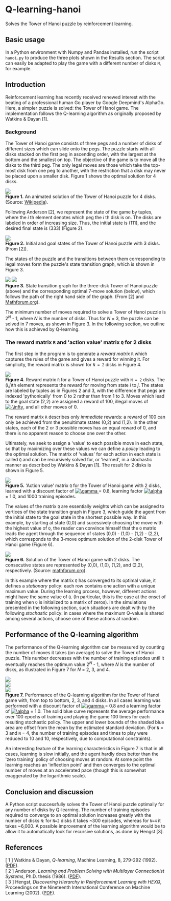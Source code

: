 # Q-learning-hanoi
Solves the Tower of Hanoi puzzle by reinforcement learning.

## Basic usage
In a Python environment with Numpy and Pandas installed, run the script `hanoi.py` to produce the three plots shown in the Results section. The script can easily be adapted to play the game with a different number of disks `N`, for example.

## Introduction
Reinforcement learning has recently received renewed interest with the beating of a professional human Go player by Google Deepmind's AlphaGo. Here, a simpler puzzle is solved: the Tower of Hanoi game. The implementation follows the Q-learning algorithm as originally proposed by Watkins & Dayan [1].

### Background
The Tower of Hanoi game consists of three pegs and a number of disks of different sizes which can slide onto the pegs. The puzzle starts with all disks stacked on the first peg in ascending order, with the largest at the bottom and the smallest on top. The objective of the game is to move all the disks to the third peg. The only legal moves are those which take the top-most disk from one peg to another, with the restriction that a disk may never be placed upon a smaller disk. Figure 1 shows the optimal solution for 4 disks.

![](Images/Tower_of_Hanoi_4.gif)  
**Figure 1.** An animated solution of the Tower of Hanoi puzzle for 4 disks. (Source: [Wikipedia](https://en.wikipedia.org/wiki/Tower_of_Hanoi)).

Following Anderson [2], we represent the state of the game by tuples, where the _i_ th element denotes which peg the _i_ th disk is on. The disks are labeled in order of increasing size. Thus, the initial state is (111), and the desired final state is (333) (Figure 2).

![](Images/Initial_and_goal_states_of_the_Tower_of_Hanoi_puzzle.png)  
**Figure 2.** Initial and goal states of the Tower of Hanoi puzzle with 3 disks. (From \[2\]).

The states of the puzzle and the transitions between them corresponding to legal moves form the puzzle's state transition graph, which is shown in Figure 3.

![](Images/State_transition_graph_for_the_three-disk_Tower_of_Hanoi_puzzle.png)
![](Images/hanoi_3_disks.gif)  
**Figure 3.** State transition graph for the three-disk Tower of Hanoi puzzle (above) and the corresponding optimal 7-move solution (below), which follows the path of the right hand side of the graph. (From \[2\] and [Mathforum.org](http://mathforum.org/dr.math/faq/faq.tower.hanoi.html)).

The minimum number of moves required to solve a Tower of Hanoi puzzle is 2<sup>_N_</sup> - 1, where _N_ is the number of disks. Thus for _N_ = 3, the puzzle can be solved in 7 moves, as shown in Figure 3. In the following section, we outline how this is achieved by Q-learning.

### The reward matrix `R` and 'action value' matrix `Q` for 2 disks
The first step in the program is to generate a _reward matrix_ `R` which captures the rules of the game and gives a reward for winning it. For simplicity, the reward matrix is shown for `N = 2` disks in Figure 4.

![](Images/Reward_matrix_2_disks.png)  
**Figure 4.** Reward matrix `R` for a Tower of Hanoi puzzle with `N = 2` disks. The (_i_,_j_)th element represents the reward for moving from state _i_ to _j_. The states are labeled by tuples as in Figures 2 and 3, with the difference that pegs are indexed 'pythonically' from 0 to 2 rather than from 1 to 3. Moves which lead to the goal state (2,2) are assigned a reward of 100, illegal moves of <a href="https://www.codecogs.com/eqnedit.php?latex=-\infty" target="_blank"><img src="https://latex.codecogs.com/gif.latex?-\infty" title="-\infty" /></a>, and all other moves of 0.

The reward matrix `R` describes only _immediate_ rewards: a reward of 100 can only be achieved from the penultimate states (0,2) and (1,2). In the other states, each of the 2 or 3 possible moves has an equal reward of 0, and there is no apparent reason to choose one over the other.

Ultimately, we seek to assign a 'value' to each possible move in each state, so that by maximizing over these values we can define a _policy_ leading to the optimal solution. The matrix of 'values' for each action in each state is called `Q` and can be recursively solved for, or 'learned', in a stochastic manner as described by Watkins & Dayan [1]. The result for 2 disks is shown in Figure 5.

![](Images/Q_matrix_2_disks.png)  
**Figure 5.** 'Action value' matrix `Q` for the Tower of Hanoi game with 2 disks, learned with a discount factor of <a href="https://www.codecogs.com/eqnedit.php?latex=\gamma" target="_blank"><img src="https://latex.codecogs.com/gif.latex?\gamma" title="\gamma" /> </a> = 0.8, learning factor <a href="https://www.codecogs.com/eqnedit.php?latex=\alpha" target="_blank"><img src="https://latex.codecogs.com/gif.latex?\alpha" title="\alpha" /></a> = 1.0, and 1000 training episodes.

The values of the matrix `Q` are essentially weights which can be assigned to vertices of the state transition graph in Figure 3, which guide the agent from the initial state to the goal state in the shortest possible way. In this example, by starting at state (0,0) and sucessively choosing the move with the highest value of `Q`, the reader can convince himself that the `Q` matrix leads the agent through the sequence of states (0,0) - (1,0) - (1,2) - (2,2), which corresponds to the 3-move optimum solution of the 2-disk Tower of Hanoi game (Figure 6).

![](Images/hanoi_2_disks.gif)  
**Figure 6.** Solution of the Tower of Hanoi game with 2 disks. The consecutive states are represented by (0,0), (1,0), (1,2), and (2,2), respectively. (Source: [mathforum.org](http://mathforum.org/dr.math/faq/faq.tower.hanoi.html)).

In this example where the matrix `Q` has converged to its optimal value, it defines a _stationary_ policy: each row contains one action with a unique maximum value. During the learning process, however, different actions might have the same value of `Q`. (In particular, this is the case at the onset of training when `Q` is initialized to a matrix of zeros). In the simulations presented in the following section, such situations are dealt with by the following _stochastic_ policy: in cases where the maximum Q-value is shared among several actions, choose one of these actions at random.

## Performance of the Q-learning algorithm
The performance of the Q-learning algorithm can be measured by counting the number of moves it takes (on average) to solve the Tower of Hanoi puzzle. This number decreases with the number of training episodes until it eventually reaches the optimum value 2<sup>_N_</sup> - 1, where _N_ is the number of disks, as illustrated in Figure 7 for _N_ = 2, 3, and 4.

![](Images/Q_learning_Tower_of_Hanoi_2_discs.png)  
![](Images/Q_learning_Tower_of_Hanoi_3_discs.png)  
![](Images/Q_learning_Tower_of_Hanoi_4_discs.png)  
**Figure 7.** Performance of the Q-learning algorithm for the Tower of Hanoi game with, from top to bottom, 2, 3, and 4 disks. In all cases learning was performed with a discount factor of <a href="https://www.codecogs.com/eqnedit.php?latex=\gamma" target="_blank"><img src="https://latex.codecogs.com/gif.latex?\gamma" title="\gamma" /> </a> = 0.8 and a learning factor of <a href="https://www.codecogs.com/eqnedit.php?latex=\alpha" target="_blank"><img src="https://latex.codecogs.com/gif.latex?\alpha" title="\alpha" /></a> = 1.0. The solid blue curve represents the average performance over 100 epochs of training and playing the game 100 times for each resulting stochastic policy. The upper and lower bounds of the shaded blue area are offset from the mean by the estimated standard deviation. (For `N` = 3 and `N` = 4, the number of training episodes and times to play were reduced to 10 and 10, respectively, due to computational constraints).

An interesting feature of the learning characteristics in Figure 7 is that in all cases, learning is slow initially, and the agent hardly does better than the 'zero training' policy of choosing moves at random. At some point the learning reaches an 'inflection point' and then converges to the optimal number of moves at an accelerated pace (though this is somewhat exaggerated by the logarithmic scale).

## Conclusion and discussion
A Python script successfully solves the Tower of Hanoi puzzle optimally for any number of disks by Q-learning. The number of training episodes required to converge to an optimal solution increases greatly with the number of disks `N`: for `N=2` disks it takes ~300 episodes, whereas for `N=4` it takes ~6,000. A possible improvement of the learning algorithm would be to allow it to automatically look for recursive solutions, as done by Hengst [3].



## References
\[ 1 \]	Watkins & Dayan, _Q-learning_, Machine Learning, 8, 279-292 (1992). ([PDF](http://www.gatsby.ucl.ac.uk/~dayan/papers/cjch.pdf)).  
\[ 2 \] Anderson, _Learning and Problem Solving with Multilayer Connectionist Systems_, Ph.D. thesis (1986). ([PDF](http://www.cs.colostate.edu/~anderson/res/rl/chuck-diss.pdf)).  
\[ 3 \] Hengst, _Discovering Hierarchy in Reinforcement Learning with HEXQ_, Proceedings on the Nineteenth International Conference on Machine Learning (2002). ([PDF](http://s3.amazonaws.com/academia.edu.documents/30364243/10.1.1.9.5839.pdf?AWSAccessKeyId=AKIAJ56TQJRTWSMTNPEA&Expires=1470007748&Signature=zLbRqzrOX5Hj21SJKCB1dCYtfoo%3D&response-content-disposition=inline%3B%20filename%3DDiscovering_Hierarchy_in_Reinforcement_L.pdf)).
